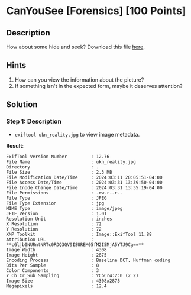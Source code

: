 # CanYouSee [Forensics] [100 Points] #

## Description ##
How about some hide and seek?
Download this file [here](https://artifacts.picoctf.net/c_titan/130/unknown.zip).

## Hints ##
1. How can you view the information about the picture?
2. If something isn't in the expected form, maybe it deserves attention?
   
## Solution ##
### Step 1: Description ###
* `exiftool ukn_reality.jpg` to view image metadata.
  
**Result**:

    ExifTool Version Number         : 12.76
    File Name                       : ukn_reality.jpg
    Directory                       : .
    File Size                       : 2.3 MB
    File Modification Date/Time     : 2024:03:11 20:05:51-04:00
    File Access Date/Time           : 2024:03:31 13:39:50-04:00
    File Inode Change Date/Time     : 2024:03:31 13:35:19-04:00
    File Permissions                : -rw-r--r--
    File Type                       : JPEG
    File Type Extension             : jpg
    MIME Type                       : image/jpeg
    JFIF Version                    : 1.01
    Resolution Unit                 : inches
    X Resolution                    : 72
    Y Resolution                    : 72
    XMP Toolkit                     : Image::ExifTool 11.88
    Attribution URL                 : **cGljb0NURntNRTc0RDQ3QV9ISUREM05fM2I5MjA5YTJ9Cg==**
    Image Width                     : 4308
    Image Height                    : 2875
    Encoding Process                : Baseline DCT, Huffman coding
    Bits Per Sample                 : 8
    Color Components                : 3
    Y Cb Cr Sub Sampling            : YCbCr4:2:0 (2 2)
    Image Size                      : 4308x2875
    Megapixels                      : 12.4
